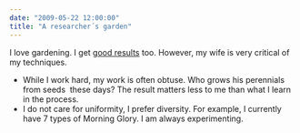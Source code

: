 ```yaml
---
date: "2009-05-22 12:00:00"
title: "A researcher´s garden"
---
```




I love gardening. I get [good results](http://www.flickr.com/photos/lemire/) too. However, my wife is very critical of my techniques. 

- While I work hard, my work is often obtuse. Who grows his perennials from seeds  these days? The result matters less to me than what I learn in the process.
- I do not care for uniformity, I prefer diversity. For example, I currently have 7 types of Morning Glory. I am always experimenting.


